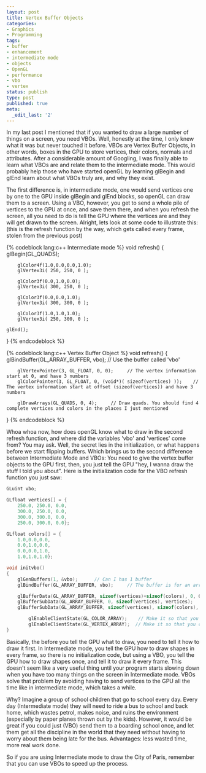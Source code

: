 ```yaml
---
layout: post
title: Vertex Buffer Objects
categories:
- Graphics
- Programming
tags:
- buffer
- enhancement
- intermediate mode
- objects
- OpenGL
- performance
- vbo
- vertex
status: publish
type: post
published: true
meta:
  _edit_last: '2'
---
```

In my last post I mentioned that if you wanted to draw a large number of things on a screen, you need VBOs. Well, honestly at the time, I only knew what it was but never touched it before. VBOs are Vertex Buffer Objects, in other words, boxes in the GPU to store vertices, their colors, normals and attributes. After a considerable amount of Googling, I was finally able to learn what VBOs are and relate them to the intermediate mode. This would probably help those who have started openGL by learning glBegin and glEnd learn about what VBOs truly are, and why they exist.

<!--more-->

The first difference is, in intermediate mode, one would send vertices one by one to the GPU inside glBegin and glEnd blocks, so openGL can draw them to a screen. Using a VBO, however, you get to send a whole pile of vertices to the GPU at once, and save them there, and when you refresh the screen, all you need to do is tell the GPU where the vertices are and they will get drawn to the screen. Alright, lets look at some code to illustrate this: (this is the refresh function by the way, which gets called every frame, stolen from the previous post)


{% codeblock lang:c++ Intermediate mode %}
void refresh()
{
	glBegin(GL_QUADS);
 
		glColor4f(1.0,0.0,0.0,1.0);		
		glVertex3i( 250, 250, 0 );
 
		glColor3f(0.0,1.0,0.0);
		glVertex3i( 300, 250, 0 );
 
		glColor3f(0.0,0.0,1.0);
		glVertex3i( 300, 300, 0 );
 
		glColor3f(1.0,1.0,1.0);
		glVertex3i( 250, 300, 0 );
 
	glEnd();
}
{% endcodeblock %}

{% codeblock lang:c++ Vertex Buffer Object %}
void refresh()
{
	glBindBuffer(GL_ARRAY_BUFFER, vbo);     // Use the buffer called 'vbo'

        glVertexPointer(3, GL_FLOAT, 0, 0);     // The vertex information start at 0, and have 3 numbers
        glColorPointer(3, GL_FLOAT, 0, (void*)( sizeof(vertices) ));    // The vertex information start at offset (sizeof(vertices)) and have 3 numbers

        glDrawArrays(GL_QUADS, 0, 4);     // Draw quads. You should find 4 complete vertices and colors in the places I just mentioned
}
{% endcodeblock %}

Whoa whoa now, how does openGL know what to draw in the second refresh function, and where did the variables 'vbo' and 'vertices' come from? You may ask. Well, the secret lies in the initialization, or what happens before we start flipping buffers. Which brings us to the second difference between Intermediate Mode and VBOs: You need to give the vertex buffer objects to the GPU first, then, you just tell the GPU "hey, I wanna draw the stuff I told you about". Here is the initialization code for the VBO refresh function you just saw:

``` c++
GLuint vbo;

GLfloat vertices[] = {
	250.0, 250.0, 0.0, 
	300.0, 250.0, 0.0, 
	300.0, 300.0, 0.0,
	250.0, 300.0, 0.0};

GLfloat colors[] = {
	1.0,0.0,0.0, 
	0.0,1.0,0.0, 
	0.0,0.0,1.0, 
	1.0,1.0,1.0};

void initvbo()
{
	glGenBuffers(1, &vbo);      // Can I has 1 buffer
	glBindBuffer(GL_ARRAY_BUFFER, vbo);     // The buffer is for an array of floats

	glBufferData(GL_ARRAY_BUFFER, sizeof(vertices)+sizeof(colors), 0, GL_STATIC_DRAW);   // The buffer is empty
	glBufferSubData(GL_ARRAY_BUFFER, 0, sizeof(vertices), vertices);    // Starting from zero to (sizeof(vertices)), copy the contents of vertices to the buffer
	glBufferSubData(GL_ARRAY_BUFFER, sizeof(vertices), sizeof(colors), colors);    // Starting from (sizeof(vertices)) to (sizeof(colors)) later, copy the contents of the array colors to the buffer.

        glEnableClientState(GL_COLOR_ARRAY);    // Make it so that you can use color arrays
        glEnableClientState(GL_VERTEX_ARRAY);  // Make it so that you can use vertex arrays
}
```

Basically, the before you tell the GPU what to draw, you need to tell it how to draw it first. In Intermediate mode, you tell the GPU how to draw shapes in every frame, so there is no initialization code, but using a VBO, you tell the GPU how to draw shapes once, and tell it to draw it every frame. This doesn't seem like a very useful thing until your program starts slowing down when you have too many things on the screen in Intermediate mode. VBOs solve that problem by avoiding having to send vertices to the GPU all the time like in intermediate mode, which takes a while. 

Why? Imagine a group of school children that go to school every day. Every day (Intermediate mode) they will need to ride a bus to school and back home, which wastes petrol, makes noise, and ruins the environment (especially by paper planes thrown out by the kids). However, it would be great if you could just (VBO) send them to a boarding school once, and let them get all the discipline in the world that they need without having to worry about them being late for the bus. Advantages: less wasted time, more real work done.

So if you are using Intermediate mode to draw the City of Paris, remember that you can use VBOs to speed up the process.
